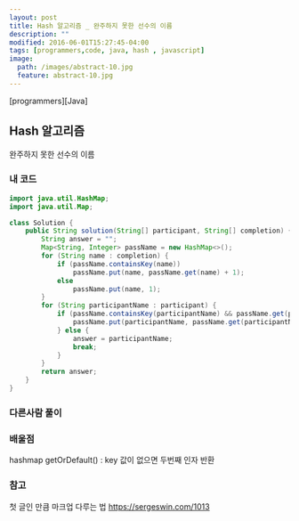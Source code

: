 ```yaml
---
layout: post
title: Hash 알고리즘 _ 완주하지 못한 선수의 이름
description: ""
modified: 2016-06-01T15:27:45-04:00
tags: [programmers,code, java, hash , javascript]
image:
  path: /images/abstract-10.jpg
  feature: abstract-10.jpg
---
```


[programmers][Java]
## Hash 알고리즘
완주하지 못한 선수의 이름

### 내 코드
```java
import java.util.HashMap;
import java.util.Map;

class Solution {
	public String solution(String[] participant, String[] completion) {
		String answer = "";
		Map<String, Integer> passName = new HashMap<>();
		for (String name : completion) {
			if (passName.containsKey(name))
				passName.put(name, passName.get(name) + 1);
			else
				passName.put(name, 1);
		}
		for (String participantName : participant) {
			if (passName.containsKey(participantName) && passName.get(participantName) > 0) {
				passName.put(participantName, passName.get(participantName) - 1);
			} else {
				answer = participantName;
				break;
			}
		}
		return answer;
	}
}
```

### 다른사람 풀이


### 배울점
hashmap getOrDefault() : key 값이 없으면 두번째 인자 반환

### 참고
첫 글인 만큼 마크업 다루는 법  https://sergeswin.com/1013

